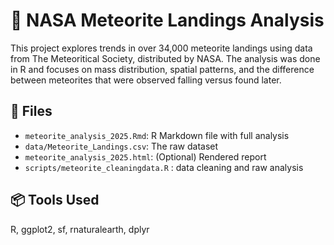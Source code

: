 # 🌠 NASA Meteorite Landings Analysis

This project explores trends in over 34,000 meteorite landings using data from The Meteoritical Society, distributed by NASA. The analysis was done in R and focuses on mass distribution, spatial patterns, and the difference between meteorites that were observed falling versus found later.

## 📁 Files

- `meteorite_analysis_2025.Rmd`: R Markdown file with full analysis
- `data/Meteorite_Landings.csv`: The raw dataset
- `meteorite_analysis_2025.html`: (Optional) Rendered report
- `scripts/meteorite_cleaningdata.R` : data cleaning and raw analysis

## 📦 Tools Used

R, ggplot2, sf, rnaturalearth, dplyr
